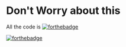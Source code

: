 # Don't Worry about this

All the code is 
[![forthebadge](https://forthebadge.com/images/badges/ctrl-c-ctrl-v.svg)](https://forthebadge.com)


[![forthebadge](https://forthebadge.com/images/badges/works-on-my-machine.svg)](https://forthebadge.com)
